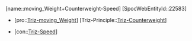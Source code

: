 ﻿---
type: TrizContradiction
aliases:
- moving_Weight+Counterweight-Speed
license: CC BY-SA 4.0
copyright: https://github.com/SpocWeb
IsDeleted: false
IsReadOnly: false
Confidential: public
tags: 
- Triz/Contradiction
---
[name::moving_Weight+Counterweight-Speed]
[SpocWebEntityId::22583]
+ [pro::[Triz-moving_Weight](tech/Triz/Parameter/Triz-moving_Weight.md)]
[Triz-Principle::[Triz-Counterweight](tech/Triz/Principle/Triz-Counterweight.md)]
- [con::[Triz-Speed](tech/Triz/Parameter/Triz-Speed.md)]

